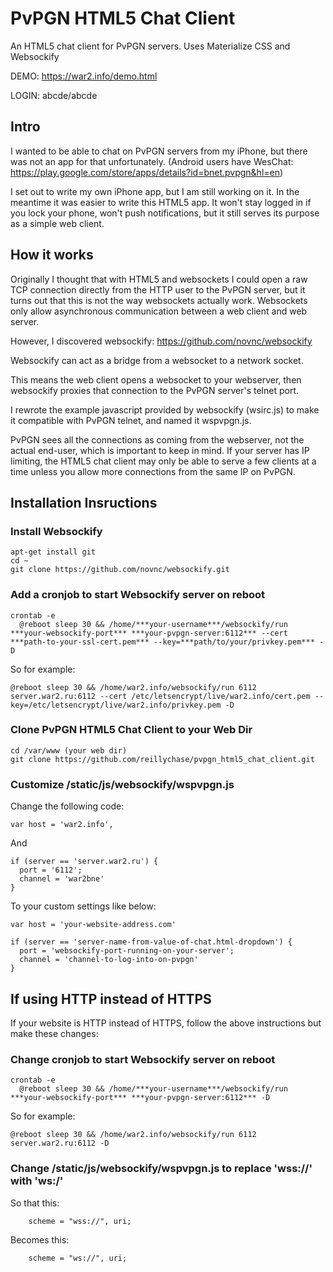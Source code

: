 # PvPGN HTML5 Chat Client
An HTML5 chat client for PvPGN servers. Uses Materialize CSS and Websockify

DEMO: https://war2.info/demo.html

LOGIN: abcde/abcde

## Intro
I wanted to be able to chat on PvPGN servers from my iPhone, but there was not an app for that unfortunately. (Android users have WesChat: https://play.google.com/store/apps/details?id=bnet.pvpgn&hl=en) 

I set out to write my own iPhone app, but I am still working on it. In the meantime it was easier to write this HTML5 app. It won't stay logged in if you lock your phone, won't push notifications, but it still serves its purpose as a simple web client.

## How it works
Originally I thought that with HTML5 and websockets I could open a raw TCP connection directly from the HTTP user to the PvPGN server, but it turns out that this is not the way websockets actually work. Websockets only allow asynchronous communication between a web client and web server.

However, I discovered websockify: https://github.com/novnc/websockify

Websockify can act as a bridge from a websocket to a network socket.

This means the web client opens a websocket to your webserver, then websockify proxies that connection to the PvPGN server's telnet port.

I rewrote the example javascript provided by websockify (wsirc.js) to make it compatible with PvPGN telnet, and named it wspvpgn.js.

PvPGN sees all the connections as coming from the webserver, not the actual end-user, which is important to keep in mind. If your server has IP limiting, the HTML5 chat client may only be able to serve a few clients at a time unless you allow more connections from the same IP on PvPGN.

## Installation Insructions
### Install Websockify
    apt-get install git
    cd ~
    git clone https://github.com/novnc/websockify.git


### Add a cronjob to start Websockify server on reboot

    crontab -e
      @reboot sleep 30 && /home/***your-username***/websockify/run ***your-websockify-port*** ***your-pvpgn-server:6112*** --cert ***path-to-your-ssl-cert.pem*** --key=***path/to/your/privkey.pem*** -D


So for example:

    @reboot sleep 30 && /home/war2.info/websockify/run 6112 server.war2.ru:6112 --cert /etc/letsencrypt/live/war2.info/cert.pem --key=/etc/letsencrypt/live/war2.info/privkey.pem -D

### Clone PvPGN HTML5 Chat Client to your Web Dir

    cd /var/www (your web dir)
    git clone https://github.com/reillychase/pvpgn_html5_chat_client.git

### Customize /static/js/websockify/wspvpgn.js
Change the following code:

    var host = 'war2.info',
    
And

    if (server == 'server.war2.ru') {
      port = '6112';
      channel = 'war2bne'
    }

To your custom settings like below:
    
    var host = 'your-website-address.com'

    if (server == 'server-name-from-value-of-chat.html-dropdown') {
      port = 'websockify-port-running-on-your-server';
      channel = 'channel-to-log-into-on-pvpgn'
    }

## If using HTTP instead of HTTPS
If your website is HTTP instead of HTTPS, follow the above instructions but make these changes:

### Change cronjob to start Websockify server on reboot

    crontab -e
      @reboot sleep 30 && /home/***your-username***/websockify/run ***your-websockify-port*** ***your-pvpgn-server:6112*** -D


So for example:

    @reboot sleep 30 && /home/war2.info/websockify/run 6112 server.war2.ru:6112 -D

### Change /static/js/websockify/wspvpgn.js to replace 'wss://' with 'ws:/'

So that this:

        scheme = "wss://", uri;

Becomes this:

        scheme = "ws://", uri;
